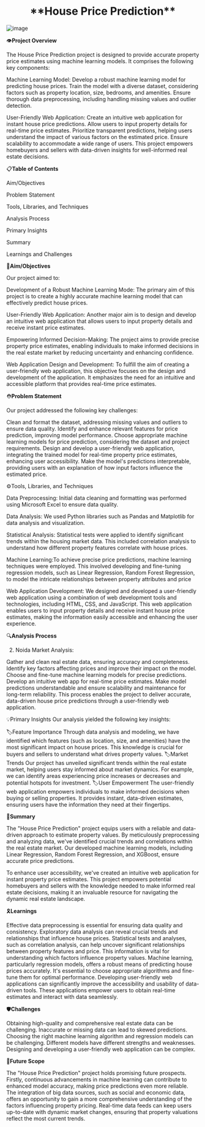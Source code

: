 <h1 align="center"> **House Price Prediction** </h1>


![image](https://github.com/nitinchandra1234/HOST-BEHAVIOR-ANALYSIS/assets/129900069/f71402ed-0842-4313-987f-aeb5bc771fb5)


👁️**Project Overview**

The House Price Prediction project is designed to provide accurate property price estimates using machine learning models. It comprises the following key components:

Machine Learning Model:
Develop a robust machine learning model for predicting house prices. Train the model with a diverse dataset, considering factors such as property location, size, bedrooms, and amenities. Ensure thorough data preprocessing, including handling missing values and outlier detection.

User-Friendly Web Application:
Create an intuitive web application for instant house price predictions. Allow users to input property details for real-time price estimates. Prioritize transparent predictions, helping users understand the impact of various factors on the estimated price. Ensure scalability to accommodate a wide range of users. This project empowers homebuyers and sellers with data-driven insights for well-informed real estate decisions.


📋**Table of Contents**

Aim/Objectives

Problem Statement

Tools, Libraries, and Techniques

Analysis Process

Primary Insights

Summary

Learnings and Challenges


🎯**Aim/Objectives**

Our project aimed to:

Development of a Robust Machine Learning Mode: The primary aim of this project is to create a highly accurate machine learning model that can effectively predict house prices.

User-Friendly Web Application: Another major aim is to design and develop an intuitive web application that allows users to input property details and receive instant price estimates.

Empowering Informed Decision-Making: The project aims to provide precise property price estimates, enabling individuals to make informed decisions in the real estate market by reducing uncertainty and enhancing confidence.

Web Application Design and Development: To fulfill the aim of creating a user-friendly web application, this objective focuses on the design and development of the application. It emphasizes the need for an intuitive and accessible platform that provides real-time price estimates.


⛑️**Problem Statement**

Our project addressed the following key challenges:

Clean and format the dataset, addressing missing values and outliers to ensure data quality.
Identify and enhance relevant features for price prediction, improving model performance.
Choose appropriate machine learning models for price prediction, considering the dataset and project requirements.
Design and develop a user-friendly web application, integrating the trained model for real-time property price estimates, enhancing user accessibility.
Make the model's predictions interpretable, providing users with an explanation of how input factors influence the estimated price.

⚙️Tools, Libraries, and Techniques

Data Preprocessing: Initial data cleaning and formatting was performed using Microsoft Excel to ensure data quality.

Data Analysis: We used Python libraries such as Pandas and Matplotlib for data analysis and visualization.

Statistical Analysis: Statistical tests were applied to identify significant trends within the housing market data. This included correlation analysis to understand how different property features correlate with house prices.

Machine Learning:To achieve precise price predictions, machine learning techniques were employed. This involved developing and fine-tuning regression models, such as Linear Regression, Random Forest Regression, to model the intricate relationships between property attributes and price

Web Application Development: We designed and developed a user-friendly web application using a combination of web development tools and technologies, including HTML, CSS, and JavaScript. This web application enables users to input property details and receive instant house price estimates, making the information easily accessible and enhancing the user experience.


🔍**Analysis Process**

2. Noida Market Analysis:

Gather and clean real estate data, ensuring accuracy and completeness.
Identify key factors affecting prices and improve their impact on the model.
Choose and fine-tune machine learning models for precise predictions.
Develop an intuitive web app for real-time price estimates.
Make model predictions understandable and ensure scalability and maintenance for long-term reliability.
This process enables the project to deliver accurate, data-driven house price predictions through a user-friendly web application.


💡Primary Insights
Our analysis yielded the following key insights:

🏷️Feature Importance
Through data analysis and modeling, we have identified which features (such as location, size, and amenities) have the most significant impact on house prices. This knowledge is crucial for buyers and sellers to understand what drives property values.
🏷️Market Trends
Our project has unveiled significant trends within the real estate market, helping users stay informed about market dynamics. For example, we can identify areas experiencing price increases or decreases and potential hotspots for investment.
🏷️User Empowerment
The user-friendly web application empowers individuals to make informed decisions when buying or selling properties. It provides instant, data-driven estimates, ensuring users have the information they need at their fingertips.

💼**Summary**

The "House Price Prediction" project equips users with a reliable and data-driven approach to estimate property values. By meticulously preprocessing and analyzing data, we've identified crucial trends and correlations within the real estate market. Our developed machine learning models, including Linear Regression, Random Forest Regression, and XGBoost, ensure accurate price predictions.

To enhance user accessibility, we've created an intuitive web application for instant property price estimates. This project empowers potential homebuyers and sellers with the knowledge needed to make informed real estate decisions, making it an invaluable resource for navigating the dynamic real estate landscape.

🎗️**Learnings**

Effective data preprocessing is essential for ensuring data quality and consistency.
Exploratory data analysis can reveal crucial trends and relationships that influence house prices.
Statistical tests and analyses, such as correlation analysis, can help uncover significant relationships between property features and price. This information is vital for understanding which factors influence property values.
Machine learning, particularly regression models, offers a robust means of predicting house prices accurately. It's essential to choose appropriate algorithms and fine-tune them for optimal performance.
Developing user-friendly web applications can significantly improve the accessibility and usability of data-driven tools. These applications empower users to obtain real-time estimates and interact with data seamlessly.


🛡️**Challenges**

Obtaining high-quality and comprehensive real estate data can be challenging. Inaccurate or missing data can lead to skewed predictions.
Choosing the right machine learning algorithm and regression models can be challenging. Different models have different strengths and weaknesses.
Designing and developing a user-friendly web application can be complex.


🧰**Future Scope**

The "House Price Prediction" project holds promising future prospects. Firstly, continuous advancements in machine learning can contribute to enhanced model accuracy, making price predictions even more reliable. The integration of big data sources, such as social and economic data, offers an opportunity to gain a more comprehensive understanding of the factors influencing property pricing. Real-time data feeds can keep users up-to-date with dynamic market changes, ensuring that property valuations reflect the most current trends.



